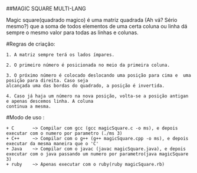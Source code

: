 ##MAGIC SQUARE MULTI-LANG

Magic square(quadrado magico) é uma matriz quadrada (Ah vá? Sério mesmo?) que a soma de todos elementos de uma
certa coluna ou linha dá sempre o mesmo valor para todas as linhas e colunas.

#Regras de criação:

    1. A matriz sempre terá os lados ímpares.

    2. O primeiro número é posicionada no meio da primeira coluna.

    3. O próximo número é colocado deslocando uma posição para cima e  uma posição para direita. Caso seja 
    alcançada uma das bordas do quadrado, a posição é invertida. 

    4. Caso já haja um número na nova posição, volta-se a posição antigan e apenas descemos linha. A coluna 
    continua a mesma.

#Modo de uso :

    + C       ~> Compilar com gcc (gcc magicSquare.c -o ms), e depois executar com o numero por parametro (./ms 3) 
    + C++     ~> Compilar com o g++ (g++ magicSquare.cpp -o ms), e depois executar da mesma maneira que o 'C'
    + Java    ~> Compilar com o javac (javac magicSquare.java), e depois executar com o java passando um numero por parametro(java magicSquare 3)
    + ruby    ~> Apenas executar com o ruby(ruby magicSquare.rb)
